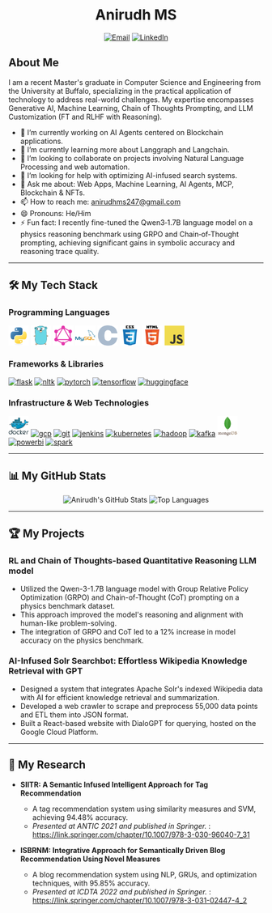 <div align="center">

# Anirudh MS

<a href="mailto:anirudhms247@gmail.com"><img src="https://img.shields.io/badge/Email-anirudhms247@gmail.com-blue?style=for-the-badge&logo=gmail" alt="Email"></a>
<a href="https://www.linkedin.com/in/anirudhmuthusundaram/"><img src="https://img.shields.io/badge/LinkedIn-anirudh--muthusundaram-blue?style=for-the-badge&logo=linkedin" alt="LinkedIn"></a>

</div>

## About Me

I am a recent Master's graduate in Computer Science and Engineering from the University at Buffalo, specializing in the practical application of technology to address real-world challenges. My expertise encompasses Generative AI, Machine Learning, Chain of Thoughts Prompting, and LLM Customization (FT and RLHF with Reasoning).

- 🔭 I’m currently working on AI Agents centered on Blockchain applications.
- 🌱 I’m currently learning more about Langgraph and Langchain.
- 👯 I’m looking to collaborate on projects involving Natural Language Processing and web automation.
- 🤔 I’m looking for help with optimizing AI-infused search systems.
- 💬 Ask me about: Web Apps, Machine Learning, AI Agents, MCP, Blockchain & NFTs.
- 📫 How to reach me: anirudhms247@gmail.com 
- 😄 Pronouns: He/Him
- ⚡ Fun fact: I recently fine-tuned the Qwen3‑1.7B language model on a physics reasoning benchmark using GRPO and Chain‑of‑Thought prompting, achieving significant gains in symbolic accuracy and reasoning trace quality.

---

## 🛠️ My Tech Stack

### **Programming Languages**

<p align="left">
  <a href="https://www.python.org" target="_blank" rel="noreferrer"><img src="https://raw.githubusercontent.com/devicons/devicon/master/icons/python/python-original.svg" alt="python" width="40" height="40"/></a>
  <a href="https://go.dev" target="_blank" rel="noreferrer"><img src="https://raw.githubusercontent.com/devicons/devicon/master/icons/go/go-original.svg" alt="go" width="40" height="40"/></a>
  <a href="https://graphql.org" target="_blank" rel="noreferrer"><img src="https://raw.githubusercontent.com/devicons/devicon/master/icons/graphql/graphql-plain.svg" alt="graphql" width="40" height="40"/></a>
  <a href="https://www.mysql.com/" target="_blank" rel="noreferrer"><img src="https://raw.githubusercontent.com/devicons/devicon/master/icons/mysql/mysql-original-wordmark.svg" alt="mysql" width="40" height="40"/></a>
  <a href="https://www.cprogramming.com/" target="_blank" rel="noreferrer"><img src="https://raw.githubusercontent.com/devicons/devicon/master/icons/c/c-original.svg" alt="c" width="40" height="40"/></a>
  <a href="https://www.w3schools.com/css/" target="_blank" rel="noreferrer"><img src="https://raw.githubusercontent.com/devicons/devicon/master/icons/css3/css3-original-wordmark.svg" alt="css3" width="40" height="40"/></a>
  <a href="https://www.w3.org/html/" target="_blank" rel="noreferrer"><img src="https://raw.githubusercontent.com/devicons/devicon/master/icons/html5/html5-original-wordmark.svg" alt="html5" width="40" height="40"/></a>
  <a href="https://developer.mozilla.org/en-US/docs/Web/JavaScript" target="_blank" rel="noreferrer"><img src="https://raw.githubusercontent.com/devicons/devicon/master/icons/javascript/javascript-original.svg" alt="javascript" width="40" height="40"/></a>
</p>

### **Frameworks & Libraries**

<p align="left">
  <a href="https://flask.palletsprojects.com/" target="_blank" rel="noreferrer"><img src="https://www.vectorlogo.zone/logos/pocoo_flask/pocoo_flask-icon.svg" alt="flask" width="40" height="40"/></a>
  <a href="https://www.nltk.org/" target="_blank" rel="noreferrer"><img src="https://www.vectorlogo.zone/logos/nltk/nltk-icon.svg" alt="nltk" width="40" height="40"/></a>
  <a href="https://pytorch.org/" target="_blank" rel="noreferrer"><img src="https://www.vectorlogo.zone/logos/pytorch/pytorch-icon.svg" alt="pytorch" width="40" height="40"/></a>
  <a href="https://www.tensorflow.org" target="_blank" rel="noreferrer"><img src="https://www.vectorlogo.zone/logos/tensorflow/tensorflow-icon.svg" alt="tensorflow" width="40" height="40"/></a>
  <a href="https://huggingface.co/" target="_blank" rel="noreferrer"><img src="https://huggingface.co/front/assets/huggingface_logo-noborder.svg" alt="huggingface" width="40" height="40"/></a>
</p>

### **Infrastructure & Web Technologies**

<p align="left">
  <a href="https://www.docker.com/" target="_blank" rel="noreferrer"><img src="https://raw.githubusercontent.com/devicons/devicon/master/icons/docker/docker-original-wordmark.svg" alt="docker" width="40" height="40"/></a>
  <a href="https://cloud.google.com" target="_blank" rel="noreferrer"><img src="https://www.vectorlogo.zone/logos/google_cloud/google_cloud-icon.svg" alt="gcp" width="40" height="40"/></a>
  <a href="https://git-scm.com/" target="_blank" rel="noreferrer"><img src="https://www.vectorlogo.zone/logos/git-scm/git-scm-icon.svg" alt="git" width="40" height="40"/></a>
  <a href="https://www.jenkins.io" target="_blank" rel="noreferrer"><img src="https://www.vectorlogo.zone/logos/jenkins/jenkins-icon.svg" alt="jenkins" width="40" height="40"/></a>
  <a href="https://kubernetes.io" target="_blank" rel="noreferrer"><img src="https://www.vectorlogo.zone/logos/kubernetes/kubernetes-icon.svg" alt="kubernetes" width="40" height="40"/></a>
  <a href="https://hadoop.apache.org/" target="_blank" rel="noreferrer"><img src="https://www.vectorlogo.zone/logos/apache_hadoop/apache_hadoop-icon.svg" alt="hadoop" width="40" height="40"/></a>
  <a href="https://kafka.apache.org/" target="_blank" rel="noreferrer"><img src="https://www.vectorlogo.zone/logos/apache_kafka/apache_kafka-icon.svg" alt="kafka" width="40" height="40"/></a>
  <a href="https://www.mongodb.com/" target="_blank" rel="noreferrer"><img src="https://raw.githubusercontent.com/devicons/devicon/master/icons/mongodb/mongodb-original-wordmark.svg" alt="mongodb" width="40" height="40"/></a>
  <a href="https://powerbi.microsoft.com/en-us/" target="_blank" rel="noreferrer"><img src="https://www.vectorlogo.zone/logos/microsoft_powerbi/microsoft_powerbi-icon.svg" alt="powerbi" width="40" height="40"/></a>
  <a href="https://spark.apache.org/" target="_blank" rel="noreferrer"><img src="https://www.vectorlogo.zone/logos/apache_spark/apache_spark-icon.svg" alt="spark" width="40" height="40"/></a>
</p>

---

## 📊 My GitHub Stats

<p align="center">
  <img src="https://github-readme-stats.vercel.app/api?username=anirudh-muthusundaram&show_icons=true&theme=dracula" alt="Anirudh's GitHub Stats">
  <img src="https://github-readme-stats.vercel.app/api/top-langs/?username=anirudh-muthusundaram&layout=compact&theme=dracula" alt="Top Languages">
</p>

---

## 🏆 My Projects

### **RL and Chain of Thoughts-based Quantitative Reasoning LLM model**
- Utilized the Qwen-3-1.7B language model with Group Relative Policy Optimization (GRPO) and Chain-of-Thought (CoT) prompting on a physics benchmark dataset.
- This approach improved the model's reasoning and alignment with human-like problem-solving.
- The integration of GRPO and CoT led to a 12% increase in model accuracy on the physics benchmark.

### **AI-Infused Solr Searchbot: Effortless Wikipedia Knowledge Retrieval with GPT**
- Designed a system that integrates Apache Solr's indexed Wikipedia data with AI for efficient knowledge retrieval and summarization.
- Developed a web crawler to scrape and preprocess 55,000 data points and ETL them into JSON format.
- Built a React-based website with DialoGPT for querying, hosted on the Google Cloud Platform.

---

## 📝 My Research

- **SIITR: A Semantic Infused Intelligent Approach for Tag Recommendation**
  - A tag recommendation system using similarity measures and SVM, achieving 94.48% accuracy.
  - *Presented at ANTIC 2021 and published in Springer.* : https://link.springer.com/chapter/10.1007/978-3-030-96040-7_31

- **ISBRNM: Integrative Approach for Semantically Driven Blog Recommendation Using Novel Measures**
  - A blog recommendation system using NLP, GRUs, and optimization techniques, with 95.85% accuracy.
  - *Presented at ICDTA 2022 and published in Springer.* : https://link.springer.com/chapter/10.1007/978-3-031-02447-4_2

